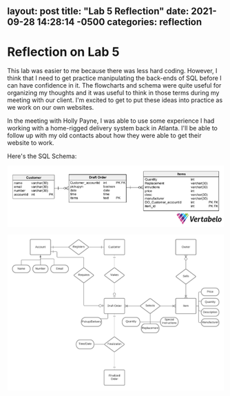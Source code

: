 layout: post
title:  "Lab 5 Reflection"
date:   2021-09-28 14:28:14 -0500
categories: reflection
---
# Reflection on Lab 5

This lab was easier to me because there was less hard coding. However, I think that I need to get practice manipulating the back-ends of SQL before I can have confidence in it. The flowcharts and schema were quite useful for organizing my thoughts and it was useful to think in those terms during my meeting with our client. I'm excited to get to put these ideas into practice as we work on our own websites.

In the meeting with Holly Payne, I was able to use some experience I had working with a home-rigged delivery system back in Atlanta. I'll be able to follow up with my old contacts about how they were able to get their website to work.

Here's the SQL Schema:

![Vert Chart](/static/images/vert_grocery.png)

![lucid_grocery](/static/images/lucid_grocery.png)
